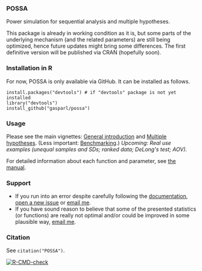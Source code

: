 ### POSSA

Power simulation for sequential analysis and multiple hypotheses.

This package is already in working condition as it is, but some parts of the underlying mechanism (and the related parameters) are still being optimized, hence future updates might bring some differences. The first definitive version will be published via CRAN (hopefully soon).

### Installation in R

For now, POSSA is only available via GitHub. It can be installed as follows.

```
install.packages("devtools") # if "devtools" package is not yet installed
library("devtools")
install_github("gasparl/possa")
```

### Usage

Please see the main vignettes: [General introduction](https://gasparl.github.io/possa/vignettes/intro.html "POSSA: Introduction") and
[Multiple hypotheses](https://gasparl.github.io/possa/vignettes/multiple_hypotheses.html "POSSA: Multiple hypotheses"). (Less important: [Benchmarking](https://gasparl.github.io/possa/vignettes/benchmarking.html "POSSA: Benchmarking").) _Upcoming: Real use examples (unequal samples and SDs; ranked data; DeLong's test; AOV)._

For detailed information about each function and parameter, see [the manual](https://github.com/gasparl/possa/blob/master/POSSA.pdf "POSSA manual").

### Support

* If you run into an error despite carefully following the [documentation](https://github.com/gasparl/possa/blob/master/POSSA.pdf "POSSA.pdf"), [open a new issue](https://github.com/gasparl/possa/issues "Issues") or [email me](mailto:lkcsgaspar@gmail.com).
* If you have sound reason to believe that some of the presented statistics (or functions) are really not optimal and/or could be improved in some plausible way, [email me](mailto:lkcsgaspar@gmail.com).

### Citation

See `citation("POSSA")`.

[![R-CMD-check](https://github.com/gasparl/possa/workflows/R-CMD-check/badge.svg)](https://github.com/gasparl/possa/actions)
